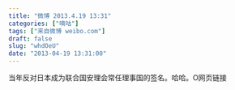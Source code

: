 ```yaml
---
title: "微博 2013.4.19 13:31"
categories: ["嘀咕"]
tags: ["来自微博 weibo.com"]
draft: false
slug: "whdOeU"
date: "2013-04-19 13:31:00"
---
```


<p>当年反对日本成为联合国安理会常任理事国的签名。哈哈。O网页链接 ​​​​</p>
